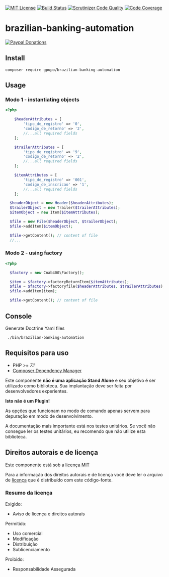 
[![MIT License](https://img.shields.io/badge/license-MIT-brightgreen.svg)](https://github.com/gpupo/brazilian-banking-automation/blob/master/LICENSE)
[![Build Status](https://secure.travis-ci.org/gpupo/brazilian-banking-automation.png?branch=master)](http://travis-ci.org/gpupo/brazilian-banking-automation)
[![Scrutinizer Code Quality](https://scrutinizer-ci.com/g/gpupo/brazilian-banking-automation/badges/quality-score.png?b=master)](https://scrutinizer-ci.com/g/gpupo/brazilian-banking-automation/?branch=master)
[![Code Coverage](https://scrutinizer-ci.com/g/gpupo/brazilian-banking-automation/badges/coverage.png?b=master)](https://scrutinizer-ci.com/g/gpupo/brazilian-banking-automation/?branch=master)


# brazilian-banking-automation

[![Paypal Donations](https://www.paypalobjects.com/en_US/i/btn/btn_donate_SM.gif)](https://www.paypal.com/cgi-bin/webscr?cmd=_s-xclick&hosted_button_id=EK6F2WRKG7GNN&item_name=netshoes-sdk)

## Install

    composer require gpupo/brazilian-banking-automation

## Usage

### Modo 1 - instantiating objects

```php
<?php

    $headerAttributes = [
        'tipo_de_registro' => '0',
        'codigo_de_retorno' => '2',
        //...all required fields
    ];

    $trailerAttributes = [
        'tipo_de_registro' => '9',
        'codigo_de_retorno' => '2',
        //...all required fields
    ];

    $itemAttributes = [
        'tipo_de_registro' => '001',
        'codigo_de_inscricao' => '1',
        //...all required fields
    ];

  $headerObject = new Header($headerAttributes);
  $trailerObject = new Trailer($trailerAttributes);
  $itemObject = new Item($itemAttributes);

  $file = new File($headerObject, $trailerObject);
  $file->addItem($itemObject);

  $file->getContent(); // content of file
  //...

```

### Modo 2 - using factory

```php
<?php

  $factory = new Cnab400\Factory();

  $item = $factory->factoryReturnItem($itemAttributes);
  $file = $factory->factoryfile($headerAttributes, $trailerAttributes);
  $file->addItem(item);

  $file->getContent(); // content of file

```

## Console

Generate Doctrine Yaml files

     ./bin/brazilian-banking-automation

 ## Requisitos para uso

 * PHP >= *7.1*
 * [Composer Dependency Manager](http://getcomposer.org)

 Este componente **não é uma aplicação Stand Alone** e seu objetivo é ser utilizado como biblioteca.
 Sua implantação deve ser feita por desenvolvedores experientes.

 **Isto não é um Plugin!**

 As opções que funcionam no modo de comando apenas servem para depuração em modo de
 desenvolvimento.

 A documentação mais importante está nos testes unitários. Se você não consegue ler os testes unitários, eu recomendo que não utilize esta biblioteca.

 <!-- license -->

 ## Direitos autorais e de licença

 Este componente está sob a [licença MIT](https://github.com/gpupo/common-sdk/blob/master/LICENSE)

 Para a informação dos direitos autorais e de licença você deve ler o arquivo
 de [licença](https://github.com/gpupo/common-sdk/blob/master/LICENSE) que é distribuído com este código-fonte.

 ### Resumo da licença

 Exigido:

 - Aviso de licença e direitos autorais

 Permitido:

 - Uso comercial
 - Modificação
 - Distribuição
 - Sublicenciamento

 Proibido:

 - Responsabilidade Assegurada
